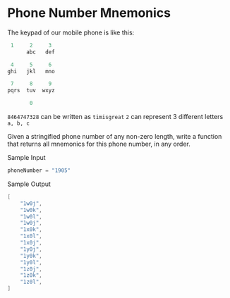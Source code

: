 # Phone Number Mnemonics

The keypad of our mobile phone is like this:

```go
 1     2     3
      abc   def

 4     5     6
ghi   jkl   mno

 7     8     9
pqrs  tuv  wxyz

       0
```

`8464747328` can be written as `timisgreat`
`2` can represent 3 different letters `a, b, c`

Given a stringified phone number of any non-zero length, write a function that returns all mnemonics for this phone number, in any order.

Sample Input

```go
phoneNumber = "1905"
```

Sample Output

```go
[
    "1w0j",
    "1w0k",
    "1w0l",
    "1w0j",
    "1x0k",
    "1x0l",
    "1x0j",
    "1y0j",
    "1y0k",
    "1y0l",
    "1z0j",
    "1z0k",
    "1z0l",
]
```
